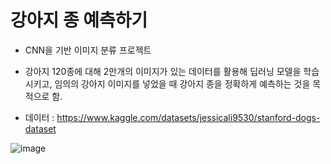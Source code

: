 # 강아지 종 예측하기 
- CNN을 기반 이미지 분류 프로젝트
- 강아지 120종에 대해 2만개의 이미지가 있는 데이터를 활용해 딥러닝 모델을 학습시키고, 임의의 강아지 이미지를 넣었을 때 강아지 종을 정확하게 예측하는 것을 목적으로 함.

- 데이터 : https://www.kaggle.com/datasets/jessicali9530/stanford-dogs-dataset


![image](https://github.com/PaulowniaTree/Mini-Project-3/assets/123358066/0ba4f58f-742c-4572-a68a-aab5967422ab)
